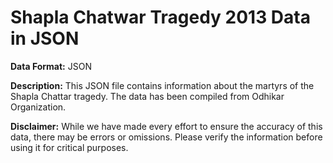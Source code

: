 # Shapla Chatwar Tragedy 2013 Data in JSON

**Data Format:** JSON

**Description:**
This JSON file contains information about the martyrs of the Shapla Chattar tragedy. The data has been compiled from Odhikar Organization.

**Disclaimer:**
While we have made every effort to ensure the accuracy of this data, there may be errors or omissions. Please verify the information before using it for critical purposes.
